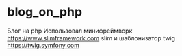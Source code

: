 # blog_on_php
Блог на php
Использовал минифреймворк https://www.slimframework.com slim 
и шаблонизатор twig https://twig.symfony.com

